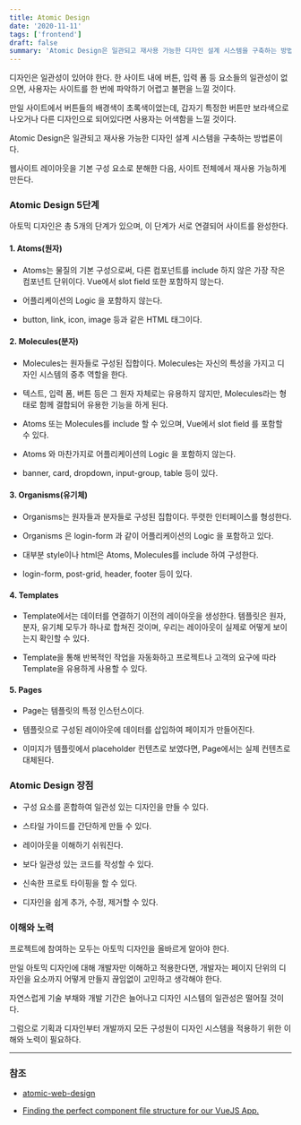 ```yaml
---
title: Atomic Design
date: '2020-11-11'
tags: ['frontend']
draft: false
summary: 'Atomic Design은 일관되고 재사용 가능한 디자인 설계 시스템을 구축하는 방법론이다. 웹사이트 레이아웃을 기본 구성 요소로 분해한 다음, 사이트 전체에서 재사용 가능하게 만든다.'
---
```


디자인은 일관성이 있어야 한다. 한 사이트 내에 버튼, 입력 폼 등 요소들의 일관성이 없으면, 사용자는 사이트를 한 번에 파악하기 어렵고 불편을 느낄 것이다.

만일 사이트에서 버튼들의 배경색이 초록색이었는데, 갑자기 특정한 버튼만 보라색으로 나오거나 다른 디자인으로 되어있다면 사용자는 어색함을 느낄 것이다.

Atomic Design은 일관되고 재사용 가능한 디자인 설계 시스템을 구축하는 방법론이다.

웹사이트 레이아웃을 기본 구성 요소로 분해한 다음, 사이트 전체에서 재사용 가능하게 만든다.

### Atomic Design 5단계

아토믹 디자인은 총 5개의 단계가 있으며, 이 단계가 서로 연결되어 사이트를 완성한다.

#### 1. Atoms(원자)

- Atoms는 물질의 기본 구성으로써, 다른 컴포넌트를 include 하지 않은 가장 작은 컴포넌트 단위이다. Vue에서 slot field 또한 포함하지 않는다.

- 어플리케이션의 Logic 을 포함하지 않는다.

- button, link, icon, image 등과 같은 HTML 태그이다.

#### 2. Molecules(분자)

- Molecules는 원자들로 구성된 집합이다. Molecules는 자신의 특성을 가지고 디자인 시스템의 중추 역할을 한다.

- 텍스트, 입력 폼, 버튼 등은 그 원자 자체로는 유용하지 않지만, Molecules라는 형태로 함께 결합되어 유용한 기능을 하게 된다.

- Atoms 또는 Molecules를 include 할 수 있으며, Vue에서 slot field 를 포함할 수 있다.

- Atoms 와 마찬가지로 어플리케이션의 Logic 을 포함하지 않는다.

- banner, card, dropdown, input-group, table 등이 있다.

#### 3. Organisms(유기체)

- Organisms는 원자들과 분자들로 구성된 집합이다. 뚜렷한 인터페이스를 형성한다.

- Organisms 은 login-form 과 같이 어플리케이션의 Logic 을 포함하고 있다.

- 대부분 style이나 html은 Atoms, Molecules를 include 하여 구성한다.

- login-form, post-grid, header, footer 등이 있다.

#### 4. Templates

- Template에서는 데이터를 연결하기 이전의 레이아웃을 생성한다. 템플릿은 원자, 분자, 유기체 모두가 하나로 합쳐진 것이며, 우리는 레이아웃이 실제로 어떻게 보이는지 확인할 수 있다.

- Template을 통해 반복적인 작업을 자동화하고 프로젝트나 고객의 요구에 따라 Template을 유용하게 사용할 수 있다.

#### 5. Pages

- Page는 템플릿의 특정 인스턴스이다.

- 템플릿으로 구성된 레이아웃에 데이터를 삽입하여 페이지가 만들어진다.

- 이미지가 템플릿에서 placeholder 컨텐츠로 보였다면, Page에서는 실제 컨텐츠로 대체된다.

### Atomic Design 장점

- 구성 요소를 혼합하여 일관성 있는 디자인을 만들 수 있다.

- 스타일 가이드를 간단하게 만들 수 있다.

- 레이아웃을 이해하기 쉬워진다.

- 보다 일관성 있는 코드를 작성할 수 있다.

- 신속한 프로토 타이핑을 할 수 있다.

- 디자인을 쉽게 추가, 수정, 제거할 수 있다.

### 이해와 노력

프로젝트에 참여하는 모두는 아토믹 디자인을 올바르게 알아야 한다.

만일 아토믹 디자인에 대해 개발자만 이해하고 적용한다면, 개발자는 페이지 단위의 디자인을 요소까지 어떻게 만들지 끊임없이 고민하고 생각해야 한다.

자연스럽게 기술 부채와 개발 기간은 늘어나고 디자인 시스템의 일관성은 떨어질 것이다.

그럼으로 기획과 디자인부터 개발까지 모든 구성원이 디자인 시스템을 적용하기 위한 이해와 노력이 필요하다.

---

### 참조

- [atomic-web-design](https://bradfrost.com/blog/post/atomic-web-design)

- [Finding the perfect component file structure for our VueJS App.](https://medium.com/@vuefront/finding-the-perfect-component-file-structure-for-out-vuejs-app-b808a69dacac)
